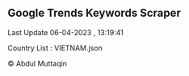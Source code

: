 

## Google Trends Keywords Scraper 
 
Last Update 06-04-2023 , 13:19:41

Country List :
VIETNAM.json



© Abdul Muttaqin 
